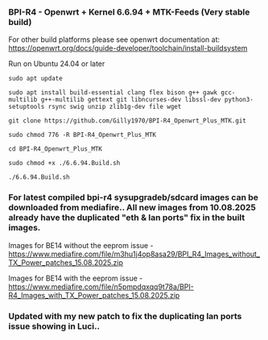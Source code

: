 ### BPI-R4 - Openwrt + Kernel 6.6.94 + MTK-Feeds (Very stable build)

For other build platforms please see openwrt documentation at: https://openwrt.org/docs/guide-developer/toolchain/install-buildsystem

Run on Ubuntu 24.04 or later

`sudo apt update`

`sudo apt install build-essential clang flex bison g++ gawk gcc-multilib g++-multilib gettext git libncurses-dev libssl-dev python3-setuptools rsync swig unzip zlib1g-dev file wget`

`git clone https://github.com/Gilly1970/BPI-R4_Openwrt_Plus_MTK.git`

`sudo chmod 776 -R BPI-R4_Openwrt_Plus_MTK`

`cd BPI-R4_Openwrt_Plus_MTK`

`sudo chmod +x ./6.6.94.Build.sh`

`./6.6.94.Build.sh`

### For latest compiled bpi-r4 sysupgradeb/sdcard images can be downloaded from mediafire.. All new images from 10.08.2025 already have the duplicated "eth & lan ports" fix in the built images.

Images for BE14 without the eeprom issue - https://www.mediafire.com/file/m3hu1j4op8asa29/BPI_R4_Images_without_TX_Power_patches_15.08.2025.zip

Images for BE14 with the eeprom issue - https://www.mediafire.com/file/n5pmpdqxqq9t78a/BPI-R4_Images_with_TX_Power_patches_15.08.2025.zip

### Updated with my new patch to fix the duplicating lan ports issue showing in Luci..

